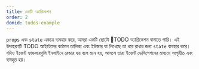 ```yaml
---
title: একটি অ্যাপ্লিকেশন
order: 2
domid: todos-example
---
```


`props` এবং `state` একত্রে ব্যবহার করে, আমরা একটি ছোটো TODO অ্যাপ্লিকেশন বানাতে পারি। এই উদাহরণটি TODO আইটেমের বর্তমান তালিকা এবং ইউজার যা লিখেছে তা ধরে রাখার জন্য `state` ব্যবহার করে। যদিও ইভেন্ট হ্যান্ডলারগুলি ইনলাইনে রেন্ডার হয় বলে মনে হয়, আসলে তারা ইভেন্ট ডেলিগেশনের মাধ্যমে সংগৃহীত এবং ব্যবহৃত হয়।
